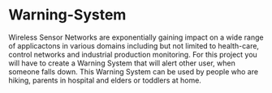 # Warning-System
Wireless Sensor Networks are exponentially gaining impact on a wide range of applicactons in various domains including but not limited to health-care, control networks and industrial production monitoring. For this project you will have to create a Warning System that will alert other user, when someone falls down. This Warning System can be used by people who are hiking, parents in hospital and elders or toddlers at home.
